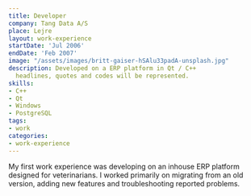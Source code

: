 ```yaml
---
title: Developer
company: Tang Data A/S
place: Lejre
layout: work-experience
startDate: 'Jul 2006'
endDate: 'Feb 2007'
image: "/assets/images/britt-gaiser-hSAlu33padA-unsplash.jpg"
description: Developed on a ERP platform in Qt / C++
  headlines, quotes and codes will be represented.
skills:
- C++
- Qt
- Windows
- PostgreSQL
tags:
- work
categories:
- work-experience
---
```


My first work experience was developing on an inhouse ERP platform designed for veterinarians. I worked primarily on migrating from an old version, adding new features and troubleshooting reported problems.
